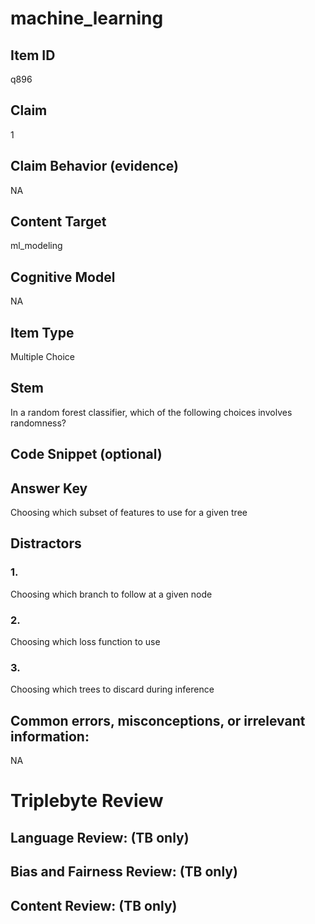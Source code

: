 # machine_learning

## Item ID
q896

## Claim
1

## Claim Behavior (evidence)
NA

## Content Target
ml_modeling

## Cognitive Model
NA

## Item Type
Multiple Choice

## Stem
In a random forest classifier, which of the following choices involves randomness?

## Code Snippet (optional)


## Answer Key
Choosing which subset of features to use for a given tree

## Distractors

### 1.
Choosing which branch to follow at a given node

### 2.
Choosing which loss function to use

### 3.
Choosing which trees to discard during inference

## Common errors, misconceptions, or irrelevant information:
NA

# Triplebyte Review


## Language Review: (TB only)


## Bias and Fairness Review: (TB only)


## Content Review: (TB only)

